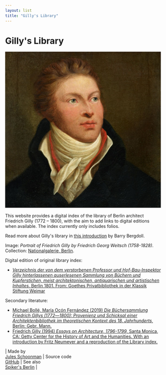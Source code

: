 ```yaml
---
layout: list
title: "Gilly's Library"
---
```

# Gilly's Library

<div class="portrait"><img src="assets/img/gilly.jpg"></div>

This website provides a digital index of the library of Berlin architect Friedrich Gilly (1772 – 1800), with the aim to add links to digital editions when available. The index currently only includes folios.

Read more about Gilly's library in [this introduction](introduction/) by Barry Bergdoll.

Image: *Portrait of Friedrich Gilly by Friedrich Georg Weitsch (1758-1828)*. Collection: <a href="https://smb.museum-digital.de/index.php?t=objekt&oges=143969">Nationalgalerie, Berlin</a>.

<div style="clear:both"></div>

Digital edition of original library index: 
- <a class="manifest" href="assets/uv/uv.html#?manifest=https://haab-digital.klassik-stiftung.de/viewer/api/v1/records/3519073331/manifest/"><em>Verzeichnis der von dem verstorbenen Professor und Hof-Bau-Inspektor Gilly hinterlassenen auserlesenen
Sammlung von Büchern und Kupferstichen, meist architektonischen, antiquarischen und artistischen Inhaltes.</em> Berlin 1801. From: Goethes Privatbibliothek in der Klassik Stiftung Weimar</a>

Secondary literature:
- [Michael Bollé, María Ocón Fernández (2019) *Die Büchersammlung Friedrich Gillys (1772―1800): Provenienz und Schicksal einer Architektenbibliothek im theoretischen Kontext des 18. Jahrhunderts*, Berlin: Gebr. Mann.](https://doi.org/10.5771/9783786175018)
- [Friedrich Gilly (1994) *Essays on Architecture, 1796-1799,* Santa Monica, CA: Getty Center for the History of Art and the Humanities. With an introduction by Fritz Neumeyer and a reproduction of the Library index.](http://www.getty.edu/publications/virtuallibrary/0892362812.html)

| Made by<br>[Jules Schoonman](https://sammeltassen.nl) | Source code<br>[GitHub](https://github.com/sammeltassen/gillys-library) | See also<br>[Spiker's Berlin](https://spikers.berlin) |